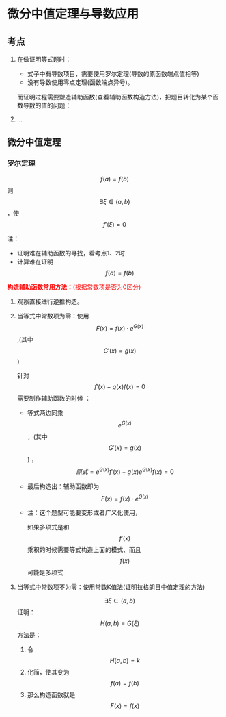 # 微分中值定理与导数应用

## 考点

1. 在做证明等式题时：

   * 式子中有导数项目，需要使用罗尔定理(导数的原函数端点值相等)
   * 没有导数使用零点定理(函数端点异号)。

   而证明过程需要塑造辅助函数(查看辅助函数构造方法)，把题目转化为某个函数导数的值的问题：

2. ...

## 微分中值定理

### 罗尔定理

$$ f(a) = f(b)$$ 则 $$ \exists \xi \in (a,b)$$ ，使$$ f'(\xi) = 0$$

注：

* 证明难在辅助函数的寻找，看考点1、2时
* 计算难在证明$$ f(a) = f(b)$$

 <font color=red>**构造辅助函数常用方法：**(根据常数项是否为0区分)</font> 

1. 观察直接进行逆推构造。

2. 当等式中常数项为零：使用$$F(x) = f(x) \cdot e^{G(x)}$$,(其中$$G'(x) = g(x)$$) 

   针对 $$f'(x) + g(x)f(x) = 0$$ 需要制作辅助函数的时候 ：

   * 等式两边同乘$$e^{G(x)}$$，(其中$$G'(x) = g(x)$$) ，$$原式= e^{G(x)}f'(x) + g(x)e^{G(x)}f(x) = 0$$ 

   * 最后构造出：辅助函数即为$$F(x) = f(x) \cdot e^{G(x)}$$ 

   * 注：这个题型可能要变形或者广义化使用，

     如果多项式是和$$f'(x)$$乘积的时候需要等式构造上面的模式、而且$$f(x)$$可能是多项式

3. 当等式中常数项不为零：使用常数K值法(证明拉格朗日中值定理的方法)

   $$\exists \xi \in (a,b)$$ 证明： $$  H(a,b) = G(\xi) $$ 方法是：

   1. 令$$H(a,b) = k$$
   2. 化简，使其变为$$f(a) = f(b)$$
   3. 那么构造函数就是$$F(x)=f(x)$$


